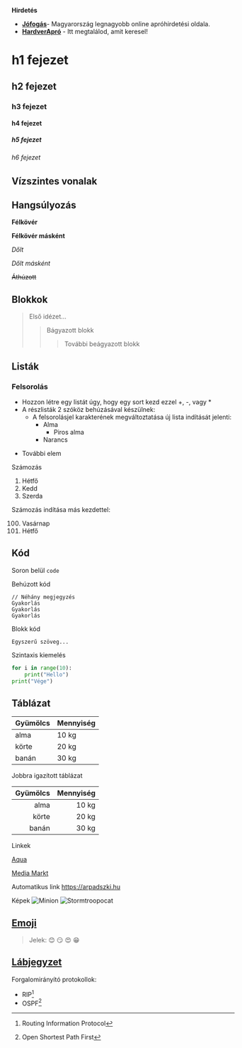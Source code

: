 **Hirdetés**

- __[Jófogás](https://jofogas.hu/)__- Magyarország legnagyobb online apróhirdetési oldala.
- __[HardverApró](https://harverapro.hu/)__ - Itt megtalálod, amit keresel!


# h1 fejezet
## h2 fejezet
### h3 fejezet
#### h4 fejezet
##### h5 fejezet
###### h6 fejezet


Vízszintes vonalak
------------

## Hangsúlyozás

__Félkövér__

**Félkövér másként**

*Dőlt*

_Dőlt másként_

~~Áthúzott~~


## Blokkok


>Első idézet...
>>Bágyazott blokk
>>>További beágyazott blokk


## Listák

### Felsorolás

+  Hozzon létre egy listát úgy, hogy egy sort kezd ezzel +, -, vagy *
+ A részlisták 2 szóköz behúzásával készülnek:
    * A felsorolásjel karakterének megváltoztatása új lista indítását jelenti:
       * Alma
         * Piros alma
       * Narancs
* További elem

Számozás

1. Hétfő
2. Kedd
3. Szerda



Számozás indítása más kezdettel:

100. Vasárnap
101. Hétfő


## Kód

Soron belül `code`

Behúzott kód

```
// Néhány megjegyzés
Gyakorlás
Gyakorlás
Gyakorlás
```

Blokk kód

```
Egyszerű szöveg...
```

Szintaxis kiemelés

``` py
for i in range(10):
    print("Hello")
print("Vége")
```

## Táblázat

|**Gyümölcs**|**Mennyiség**|
|------------|-------------|
|alma | 10 kg|
|körte|20 kg|
|banán| 30 kg|

Jobbra igazított táblázat

|**Gyümölcs**|**Mennyiség**|
|-----------:|------------:|
|alma| 10 kg|
|körte| 20 kg|
|banán| 30 kg|


Linkek

[Aqua](http://aqua.hu)

[Media Markt](http://mediamarkt.hu/) 

Automatikus link https://arpadszki.hu


Képek
![Minion](https://octodex.github.com/images/minion.png)
![Stormtroopocat](https://octodex.github.com/images/stormtroopocat.jpg "The Stormtroopocat")

## [Emoji](https://github.com/markdown-it/markdown-it-emoji)


>Jelek: :blush: :smirk: :heart_eyes: :grin:

## [Lábjegyzet](https://github.com/markdown-it/markdown-it-footnote)
Forgalomirányító protokollok:  
* RIP[^1]
* OSPF[^2]

[^1]: Routing Information Protocol
[^2]: Open Shortest Path First

